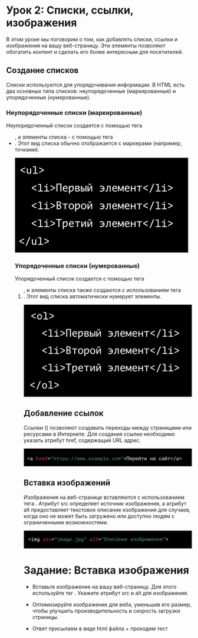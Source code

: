 # Урок 2: Списки, ссылки, изображения

В этом уроке мы поговорим о том, как добавлять списки, ссылки и изображения на вашу веб-страницу. Эти элементы позволяют обогатить контент и сделать его более интересным для посетителей.

## Создание списков

Списки используются для упорядочивания информации. В HTML есть два основных типа списков: неупорядоченные (маркированные) и упорядоченные (нумерованные).

### Неупорядоченные списки (маркированные)

Неупорядоченный список создается с помощью тега <ul>, а элементы списка - с помощью тега <li>. Этот вид списка обычно отображается с маркерами (например, точками).

<img src="/FRONTEND_module_7/2. FRONTEND_module_2/les_2/image/1-1.png" alt="Пример">

### Упорядоченные списки (нумерованные)

Упорядоченный список создается с помощью тега <ol>, и элементы списка также создаются с использованием тега <li>. Этот вид списка автоматически нумерует элементы.

<img src="/FRONTEND_module_7/2. FRONTEND_module_2/les_2/image/1-2.png" alt="Пример">

## Добавление ссылок

Ссылки (<a>) позволяют создавать переходы между страницами или ресурсами в Интернете. Для создания ссылки необходимо указать атрибут href, содержащий URL адрес.

<img src="/FRONTEND_module_7/2. FRONTEND_module_2/les_2/image/1-3.png" alt="Пример">

## Вставка изображений

Изображения на веб-странице вставляются с использованием тега <img>. Атрибут src определяет источник изображения, а атрибут alt предоставляет текстовое описание изображения для случаев, когда оно не может быть загружено или доступно людям с ограниченными возможностями.

<img src="/FRONTEND_module_7/2. FRONTEND_module_2/les_2/image/1-4.png" alt="Пример">

# Задание: Вставка изображения

* Вставьте изображение на вашу веб-страницу. Для этого используйте тег . Укажите атрибут src и alt для изображения.

* Оптимизируйте изображение для веба, уменьшив его размер, чтобы улучшить производительность и скорость загрузки страницы.

- Ответ присылаем в виде html файла + проходим тест

